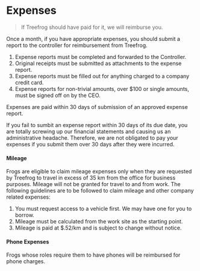 # Expenses

> If Treefrog should have paid for it, we will reimburse you.

Once a month, if you have appropriate expenses, you should submit a report to the controller for reimbursement from Treefrog.

1. Expense reports must be completed and forwarded to the Controller.
2. Original receipts must be submitted as attachments to the expense report.
3. Expense reports must be filled out for anything charged to a company credit card.
4. Expense reports for non-trivial amounts, over $100 or single amounts, must be signed off on by the CEO.

Expenses are paid within 30 days of submission of an approved expense report.

If you fail to sumbit an expense report within 30 days of its due date, you are totally screwing up our financial statements and causing us an administrative headache. Therefore, we are not obligated to pay your expenses if you submit them over 30 days after they were incurred.

#### Mileage

Frogs are eligible to claim mileage expenses only when they are requested by Treefrog to travel in excess of 35 km from the office for business purposes. Mileage will not be granted for travel to and from work. The following guidelines are to be followed to claim mileage and other company related expenses:

1. You must request access to a vehicle first. We may have one for you to borrow.
2. Mileage must be calculated from the work site as the starting point.
3. Mileage is paid at $.52/km and is subject to change without notice.

#### Phone Expenses

Frogs whose roles require them to have phones will be reimbursed for phone charges.

